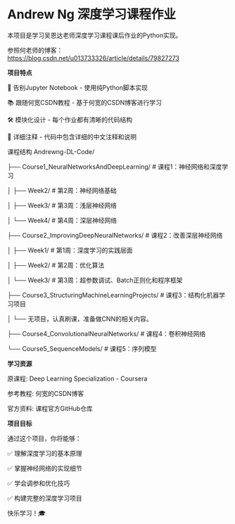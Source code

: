 # Andrew Ng 深度学习课程作业

本项目是学习吴恩达老师深度学习课程课后作业的Python实现。

参照何老师的博客：https://blog.csdn.net/u013733326/article/details/79827273

**项目特点**

🚀 告别Jupyter Notebook - 使用纯Python脚本实现


📚 跟随何宽CSDN教程 - 基于何宽的CSDN博客进行学习


🛠 模块化设计 - 每个作业都有清晰的代码结构


📖 详细注释 - 代码中包含详细的中文注释和说明


课程结构
Andrewng-DL-Code/

├── Course1_NeuralNetworksAndDeepLearning/ # 课程1：神经网络和深度学习

│ ├── Week2/ # 第2周：神经网络基础

│ ├── Week3/ # 第3周：浅层神经网络

│ └── Week4/ # 第4周：深层神经网络

├── Course2_ImprovingDeepNeuralNetworks/ # 课程2：改善深层神经网络

│ ├── Week1/ # 第1周：深度学习的实践层面

│ ├── Week2/ # 第2周：优化算法

│ └── Week3/ # 第3周：超参数调试、Batch正则化和程序框架

├── Course3_StructuringMachineLearningProjects/ # 课程3：结构化机器学习项目

│ └── 无项目，认真刷课，准备做CNN的相关内容。

├── Course4_ConvolutionalNeuralNetworks/ # 课程4：卷积神经网络

└── Course5_SequenceModels/ # 课程5：序列模型



**学习资源**

原课程: Deep Learning Specialization - Coursera

  
参考教程: 何宽的CSDN博客

  
官方资料: 课程官方GitHub仓库

  
**项目目标**

通过这个项目，你将能够：

  
✅ 理解深度学习的基本原理


✅ 掌握神经网络的实现细节

  
✅ 学会调参和优化技巧


✅ 构建完整的深度学习项目


快乐学习！🎓